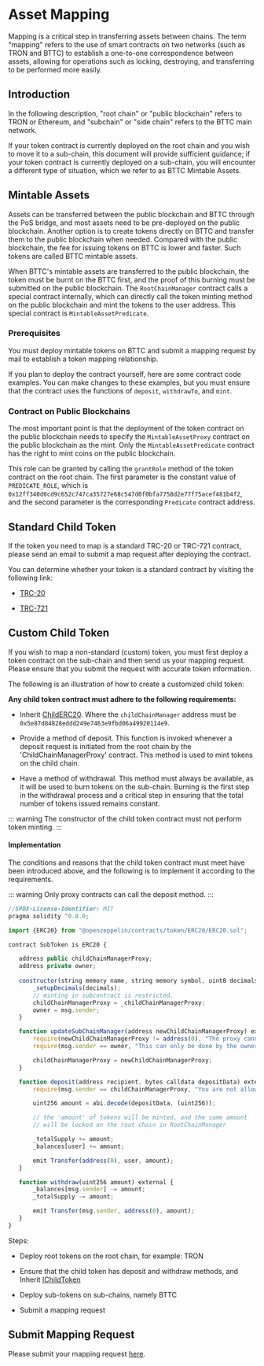 # Asset Mapping

Mapping is a critical step in transferring assets between chains. The term "mapping" refers to the use of smart contracts on two networks (such as TRON and BTTC) to establish a one-to-one correspondence between assets, allowing for operations such as locking, destroying, and transferring to be performed more easily.

## Introduction

In the following description, "root chain" or "public blockchain" refers to TRON or Ethereum, and "subchain" or "side chain" refers to the BTTC main network.

If your token contract is currently deployed on the root chain and you wish to move it to a sub-chain, this document will provide sufficient guidance; if your token contract is currently deployed on a sub-chain, you will encounter a different type of situation, which we refer to as BTTC Mintable Assets.

## Mintable Assets

Assets can be transferred between the public blockchain and BTTC through the PoS bridge, and most assets need to be pre-deployed on the public blockchain. Another option is to create tokens directly on BTTC and transfer them to the public blockchain when needed. Compared with the public blockchain, the fee for issuing tokens on BTTC is lower and faster. Such tokens are called BTTC mintable assets.

When BTTC's mintable assets are transferred to the public blockchain, the token must be burnt on the BTTC first, and the proof of this burning must be submitted on the public blockchain. The `RootChainManager` contract calls a special contract internally, which can directly call the token minting method on the public blockchain and mint the tokens to the user address. This special contract is `MintableAssetPredicate`.

### Prerequisites

You must deploy mintable tokens on BTTC and submit a mapping request by mail to establish a token mapping relationship.

If you plan to deploy the contract yourself, here are some contract code examples. You can make changes to these examples, but you must ensure that the contract uses the functions of `deposit`, `withdrawTo`, and `mint`.

### Contract on Public Blockchains

The most important point is that the deployment of the token contract on the public blockchain needs to specify the `MintableAssetProxy` contract on the public blockchain as the mint. Only the `MintableAssetPredicate` contract has the right to mint coins on the public blockchain.

This role can be granted by calling the `grantRole` method of the token contract on the root chain. The first parameter is the constant value of `PREDICATE_ROLE`, which is `0x12ff340d0cd9c652c747ca35727e68c547d0f0bfa7758d2e77f75acef481b4f2`, and the second parameter is the corresponding `Predicate` contract address.

## Standard Child Token

If the token you need to map is a standard TRC-20 or TRC-721 contract, please send an email to submit a map request after deploying the contract.

You can determine whether your token is a standard contract by visiting the following link:

+ [TRC-20](https://github.com/tronprotocol/TIPs/blob/master/tip-20.md)

+ [TRC-721](https://github.com/tronprotocol/tips/blob/master/tip-721.md)

## Custom Child Token

If you wish to map a non-standard (custom) token, you must first deploy a token contract on the sub-chain and then send us your mapping request. Please ensure that you submit the request with accurate token information.

The following is an illustration of how to create a customized child token:

**Any child token contract must adhere to the following requirements:**

+ Inherit [ChildERC20](https://github.com/bttcprotocol/pos-portal/blob/master/contracts/child/ChildToken/ChildERC20.sol). Where the `childChainManager` address must be `0x5e87d84828eddd249e7463e9fbd06a49920114e9`.

+ Provide a method of deposit. This function is invoked whenever a deposit request is initiated from the root chain by the 'ChildChainManagerProxy' contract. This method is used to mint tokens on the child chain.

+ Have a method of withdrawal. This method must always be available, as it will be used to burn tokens on the sub-chain. Burning is the first step in the withdrawal process and a critical step in ensuring that the total number of tokens issued remains constant.

::: warning
The constructor of the child token contract must not perform token minting.
:::

#### Implementation

The conditions and reasons that the child token contract must meet have been introduced above, and the following is to implement it according to the requirements.

::: warning
Only proxy contracts can call the deposit method.
:::

```javascript
//SPDX-License-Identifier: MIT
pragma solidity ^0.8.0;

import {ERC20} from "@openzeppelin/contracts/token/ERC20/ERC20.sol";

contract SubToken is ERC20 {

   address public childChainManagerProxy;
   address private owner;
  
   constructor(string memory name, string memory symbol, uint8 decimals, address _childChainManagerProxy) public ERC20(name, symbol) {
       _setupDecimals(decimals);
       // minting in subcontract is restricted.
       childChainManagerProxy = _childChainManagerProxy;
       owner = msg.sender;
   }

   function updateSubChainManager(address newChildChainManagerProxy) external {
       require(newChildChainManagerProxy != address(0), "The proxy cannot be the blackhole.");
       require(msg.sender == owner, "This can only be done by the owner.");

       childChainManagerProxy = newChildChainManagerProxy;
   }

   function deposit(address recipient, bytes calldata depositData) external {
       require(msg.sender == childChainManagerProxy, "You are not allowed.");

       uint256 amount = abi.decode(depositData, (uint256));

       // the 'amount' of tokens will be minted, and the same amount
       // will be locked on the root chain in RootChainManager

       _totalSupply += amount;
       _balances[user] += amount;

       emit Transfer(address(0), user, amount);
   }

   function withdraw(uint256 amount) external {
       _balances[msg.sender] -= amount;
       _totalSupply -= amount;

       emit Transfer(msg.sender, address(0), amount);
   }
}
```

Steps:

+ Deploy root tokens on the root chain, for example: TRON

+ Ensure that the child token has deposit and withdraw methods, and Inherit [IChildToken](https://github.com/bttcprotocol/pos-portal/blob/master/contracts/child/ChildToken/IChildToken.sol)

+ Deploy sub-tokens on sub-chains, namely BTTC

+ Submit a mapping request

## Submit Mapping Request

Please submit your mapping request [here](https://docs.google.com/forms/d/e/1FAIpQLScP1R7iB6s16CNKAZGjFH8mwDBi74wH_swzZvz3FGmjgUG33w/viewform).
